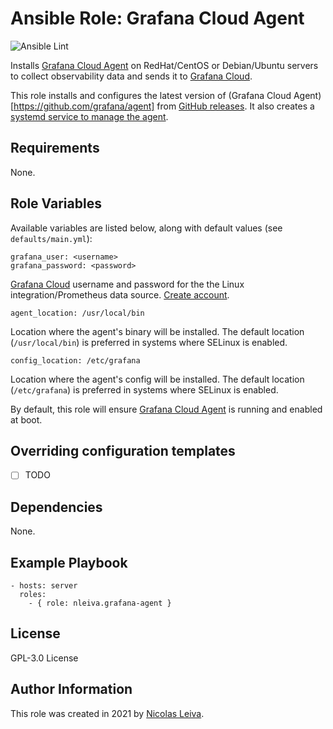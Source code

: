 # Ansible Role: Grafana Cloud Agent

![Ansible Lint](https://github.com/nleiva/ansible-role-grafana-agent/workflows/Ansible%20Lint/badge.svg)

Installs [Grafana Cloud Agent](https://github.com/grafana/agent) on RedHat/CentOS or Debian/Ubuntu servers to collect observability data and sends it to [Grafana Cloud](https://grafana.com/products/cloud/).

This role installs and configures the latest version of (Grafana Cloud Agent)[https://github.com/grafana/agent] from [GitHub releases](https://github.com/grafana/agent/releases). It also creates a [systemd service to manage the agent](https://grafana.com/docs/grafana-cloud/agent/agent_as_service/).

## Requirements

None.

## Role Variables

Available variables are listed below, along with default values (see `defaults/main.yml`):

    grafana_user: <username>
    grafana_password: <password>

[Grafana Cloud](https://grafana.com/products/cloud/) username and password for the the Linux integration/Prometheus data source. [Create account](https://grafana.com/signup/cloud/connect-account).

    agent_location: /usr/local/bin

Location where the agent's binary will be installed. The default location (`/usr/local/bin`) is preferred in systems where SELinux is enabled.

    config_location: /etc/grafana

Location where the agent's config will be installed. The default location (`/etc/grafana`) is preferred in systems where SELinux is enabled.

By default, this role will ensure [Grafana Cloud Agent](https://github.com/grafana/agent) is running and enabled at boot.

## Overriding configuration templates

- [ ] TODO


## Dependencies

None.

## Example Playbook

    - hosts: server
      roles:
        - { role: nleiva.grafana-agent }

## License

GPL-3.0 License

## Author Information

This role was created in 2021 by [Nicolas Leiva](https://github.com/nleiva).